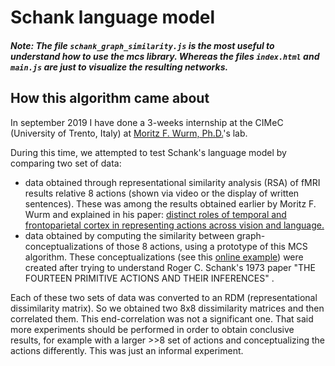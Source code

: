 # Schank language model

##### Note: The file `schank_graph_similarity.js` is the most useful to understand how to use the mcs library. Whereas the files `index.html` and `main.js` are just to visualize the resulting networks.

## How this algorithm came about

In september 2019 I have done a 3-weeks internship at the CIMeC (University of Trento, Italy) at [Moritz F. Wurm, Ph.D.](https://webapps.unitn.it/du/en/Persona/PER0119546/Curriculum)'s lab.
 
During this time, we attempted to test Schank's language model by comparing two set of data:
* data obtained through representational similarity analysis (RSA) of fMRI results relative 8 actions (shown via video or the display of written sentences). 
These was among the results obtained earlier by Moritz F. Wurm and explained in his paper: [distinct roles of temporal and frontoparietal cortex in representing actions across vision and language.](https://www.nature.com/articles/s41467-018-08084-y)
* data obtained by computing the similarity between graph-conceptualizations of those 8 actions, using a prototype of this MCS algorithm. 
These conceptualizations (see this [online example](https://codepen.io/giuliozani/full/ZEEpdxQ)) were created after trying to understand Roger C. Schank's 1973 paper "THE FOURTEEN PRIMITIVE ACTIONS AND THEIR INFERENCES" .  

Each of these two sets of data was converted to an RDM (representational dissimilarity matrix). 
So we obtained two 8x8 dissimilarity matrices and then correlated them. This end-correlation was not a significant one. 
That said more experiments should be performed in order to obtain conclusive results, 
for example with a larger >>8 set of actions and conceptualizing the actions differently. 
This was just an informal experiment.

